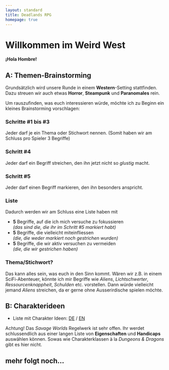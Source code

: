 ```yaml
---
layout: standard
title: Deadlands RPG
homepage: true
---
```


# Willkommen im Weird West

**¡Hola Hombre!**

## <span class="custom-number">A:</span> Themen-Brainstorming

Grundsätzlich wird unsere Runde in einem **Western**-Setting stattfinden. Dazu streuen wir auch etwas **Horror**, **Steampunk** und **Paranomales** rein.

Um rauszufinden, was euch interessieren würde, möchte ich zu Beginn ein kleines Brainstorming vorschlagen:

### Schritte #1 bis #3
Jeder darf je ein Thema oder Stichwort nennen. (Somit haben wir am Schluss pro Spieler 3 Begriffe)

### Schritt #4
Jeder darf ein Begriff streichen, den ihn jetzt nicht so _glustig_ macht.

### Schritt #5
Jeder darf einen Begriff markieren, den ihn besonders anspricht.

### Liste
Dadurch werden wir am Schluss eine Liste haben mit

* **5** Begriffe, auf die ich mich versuche zu fokussieren\
_(das sind die, die ihr im Schritt #5 markiert habt)_
* **5** Begriffe, die vielleicht miteinfliessen\
_(die, die weder markiert noch gestrichen wurden)_
* **5** Begriffe, die wir aktiv versuchen zu vermeiden\
_(die, die wir gestrichen haben)_

### Thema/Stichwort?
Das kann alles sein, was euch in den Sinn kommt. Wären wir z.B. in einem SciFi-Abenteuer, könnte ich mir Begriffe wie _Aliens_, _Lichtschwerter_, _Ressourcenknappheit_, _Schulden_ etc. vorstellen. Dann würde vielleicht jemand _Aliens_ streichen, da er gerne ohne Ausserirdische spielen möchte.

## <span class="custom-number">B:</span> Charakterideen

* Liste mit Charakter Ideen: [DE](/char-ideas/de) / [EN](/char-ideas/en)

Achtung! Das _Savage Worlds_ Regelwerk ist sehr offen. Ihr werdet schlussendlich aus einer langen Liste von **Eigenschaften** und **Handicaps** auswählen können. Sowas wie Charakterklassen à la _Dungeons & Dragons_ gibt es hier nicht.

## <span class="custom-number">mehr folgt noch...</span>
